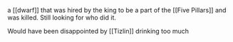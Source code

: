 a [[dwarf]] that was hired by the king to be a part of the [[Five Pillars]] and was killed. Still looking for who did it.

Would have been disappointed by [[Tizlin]] drinking too much